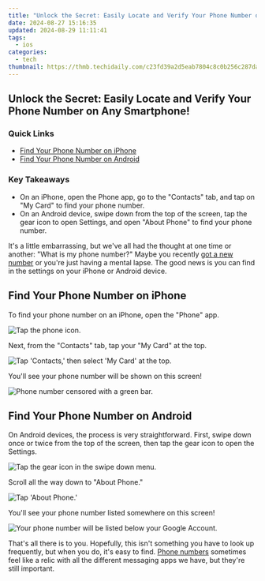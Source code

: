 ```yaml
---
title: "Unlock the Secret: Easily Locate and Verify Your Phone Number on Any Smartphone!"
date: 2024-08-27 15:16:35
updated: 2024-08-29 11:11:41
tags:
  - ios
categories:
  - tech
thumbnail: https://thmb.techidaily.com/c23fd39a2d5eab7804c8c0b256c287da5a7d97c2d7588b0ef8db354da07eb1bf.jpg
---
```


## Unlock the Secret: Easily Locate and Verify Your Phone Number on Any Smartphone!

### Quick Links

* [Find Your Phone Number on iPhone](https://extra-hints.techidaily.com/best-8-online-locations-for-3d-text-psd-downloads/)
* [Find Your Phone Number on Android](https://some-approaches.techidaily.com/the-ultimate-list-empowering-cinematic-experiences-for-2024/)

### Key Takeaways

* On an iPhone, open the Phone app, go to the "Contacts" tab, and tap on "My Card" to find your phone number.
* On an Android device, swipe down from the top of the screen, tap the gear icon to open Settings, and open "About Phone" to find your phone number.

 It's a little embarrassing, but we've all had the thought at one time or another: "What is my phone number?" Maybe you recently [got a new number](https://screen-activity-recording.techidaily.com/updated-expert-strategies-for-clear-communication-on-google-meet-for-2024/) or you're just having a mental lapse. The good news is you can find in the settings on your iPhone or Android device.

##  Find Your Phone Number on iPhone

 To find your phone number on an iPhone, open the "Phone" app.

![Tap the phone icon.](https://static1.howtogeekimages.com/wordpress/wp-content/uploads/2024/01/i1-tap-phone.png) 

 Next, from the "Contacts" tab, tap your "My Card" at the top.

![Tap 'Contacts,' then select 'My Card' at the top.](https://static1.howtogeekimages.com/wordpress/wp-content/uploads/2024/01/i2-tap-name.png) 

 You'll see your phone number will be shown on this screen!

![Phone number censored with a green bar.](https://static1.howtogeekimages.com/wordpress/wp-content/uploads/2024/01/i3-phone-dislayed.png) 

##  Find Your Phone Number on Android

 On Android devices, the process is very straightforward. First, swipe down once or twice from the top of the screen, then tap the gear icon to open the Settings.

![Tap the gear icon in the swipe down menu.](https://static1.howtogeekimages.com/wordpress/wp-content/uploads/2024/01/a-1-tap-gear.png) 

 Scroll all the way down to "About Phone."

![Tap 'About Phone.'](https://static1.howtogeekimages.com/wordpress/wp-content/uploads/2024/01/a2-about-phone.png) 

 You'll see your phone number listed somewhere on this screen!

![Your phone number will be listed below your Google Account.](https://static1.howtogeekimages.com/wordpress/wp-content/uploads/2024/01/a-2-sim-slot-1-phone-number.png) 

 That's all there is to you. Hopefully, this isn't something you have to look up frequently, but when you do, it's easy to find. [Phone numbers](https://tiktok-videos.techidaily.com/embrace-the-thrill-how-to-engage-in-tiktok-livestreams-for-2024/) sometimes feel like a relic with all the different messaging apps we have, but they're still important.

<ins class="adsbygoogle"
     style="display:block"
     data-ad-format="autorelaxed"
     data-ad-client="ca-pub-7571918770474297"
     data-ad-slot="1223367746"></ins>



<ins class="adsbygoogle"
     style="display:block"
     data-ad-client="ca-pub-7571918770474297"
     data-ad-slot="8358498916"
     data-ad-format="auto"
     data-full-width-responsive="true"></ins>
